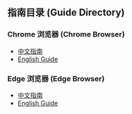 ## 指南目录 (Guide Directory)

### Chrome 浏览器 (Chrome Browser)
- [中文指南](谷歌指南.md)
- [English Guide](chrome_guide_en.md)

### Edge 浏览器 (Edge Browser)
- [中文指南](edge指南.md)
- [English Guide](edge_guide_en.md)
